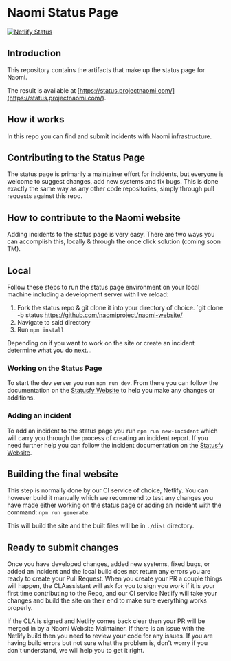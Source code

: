 # Naomi Status Page

[![Netlify Status](https://api.netlify.com/api/v1/badges/ac423f5e-bd34-4ca4-adb9-a6f764ea0e73/deploy-status)](https://app.netlify.com/sites/projectnaomi/deploys)

## Introduction

This repository contains the artifacts that make up the status page for Naomi.

The result is available at [https://status.projectnaomi.com/](https://status.projectnaomi.com/).

## How it works

In this repo you can find and submit incidents with Naomi infrastructure.

## Contributing to the Status Page

The status page is primarily a maintainer effort for incidents, but everyone is welcome to suggest changes, add new systems and fix bugs.
This is done exactly the same way as any other code repositories, simply through pull requests against this repo.

## How to contribute to the Naomi website

Adding incidents to the status page is very easy. There are two ways you can accomplish this, locally & through the once click solution (coming soon TM).

## Local

Follow these steps to run the status page environment on your local machine including a development server with live reload:

1. Fork the status repo & git clone it into your directory of choice. `git clone -b status https://github.com/naomiproject/naomi-website/
2. Navigate to said directory
3. Run `npm install`

Depending on if you want to work on the site or create an incident determine what you do next...

### Working on the Status Page

To start the dev server you run `npm run dev`. From there you can follow the documentation on the [Statusfy Website](https://docs.statusfy.co/guide/) to help you make any changes or additions.

### Adding an incident

To add an incident to the status page you run `npm run new-incident` which will carry you through the process of creating an incident report. If you need further help you can follow the incident documentation on the [Statusfy Website](https://docs.statusfy.co/guide/incidents/).

## Building the final website

This step is normally done by our CI service of choice, Netlify.
You can however build it manually which we recommend to test any changes you have made either working on the status page or adding an incident with the command: `npm run generate`.

This will build the site and the built files will be in `./dist` directory.

## Ready to submit changes

Once you have developed changes, added new systems, fixed bugs, or added an incident and the local build does not return any errors you are ready to create your Pull Request. When you create your PR a couple things will happen, the CLAassistant will ask for you to sign you work if it is your first time contributing to the Repo, and our CI service Netlify will take your changes and build the site on their end to make sure everything works properly.

If the CLA is signed and Netlify comes back clear then your PR will be merged in by a Naomi Website Maintainer. If there is an issue with the Netlify build then you need to review your code for any issues. If you are having build errors but not sure what the problem is, don't worry if you don't understand, we will help you to get it right.
